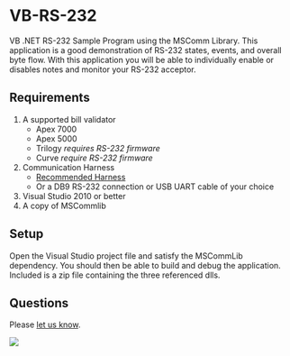 VB-RS-232
=========

VB .NET RS-232 Sample Program using the MSComm Library. This application is a good demonstration of RS-232 states, events, and overall byte flow. With this application you will be able to individually enable or disables notes and monitor your RS-232 acceptor.
  

## Requirements

1. A supported bill validator
   - Apex 7000
   - Apex 5000
   - Trilogy *requires RS-232 firmware*
   - Curve *require RS-232 firmware*
2. Communication Harness
   - [Recommended Harness](http://shop.pyramidacceptors.com/usb-rs-232-communication-cable-harness-for-apex-05aa0023/)
   - Or a DB9 RS-232 connection or USB UART cable of your choice
3. Visual Studio 2010 or better
4. A copy of MSCommlib


## Setup
Open the Visual Studio project file and satisfy the MSCommLib dependency. You should then be able to build and debug the application. Included is a zip file containing the three referenced dlls.

## Questions
Please [let us know](https://github.com/PyramidTechnologies/VB-RS-232/issues/new).



![](https://googledrive.com/host/0B79TkjL8Nm20QjU0UGhObnBTUE0/logo_2.jpg)
